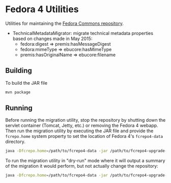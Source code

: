 Fedora 4 Utilities
==================

Utilities for maintaining the [Fedora Commons repository](http://github.com/fcrepo4/fcrepo4).

* TechnicalMetadataMigrator: migrate technical metadata properties based on changes made in May 2015:
    * fedora:digest => premis:hasMessageDigest
    * fedora:mimeType => ebucore:hasMimeType
    * premis:hasOriginalName => ebucore:filename

Building
--------

To build the JAR file

``` sh
mvn package
```

Running
-------

Before running the migration utility, stop the repository by shutting down the servlet container (Tomcat, Jetty, etc.) or removing the Fedora 4 webapp.  Then run the migration utility by executing the JAR file and provide the `fcrepo.home` system property to set the location of Fedora 4's `fcrepo4-data` directory.

``` sh
java -Dfcrepo.home=/path/to/fcrepo4-data -jar /path/to/fcrepo4-upgrade-utils/target/fcrepo-upgrade-utils-4.3.1-SNAPSHOT.jar
```

To run the migration utility in "dry-run" mode where it will output a summary of the migration it would perform, but not actually change the repository: 

``` sh
java -Dfcrepo.home=/path/to/fcrepo4-data -jar /path/to/fcrepo4-upgrade-utils/target/fcrepo-upgrade-utils-4.3.1-SNAPSHOT.jar dryrun
```
